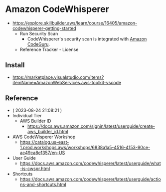 # Amazon CodeWhisperer

- https://explore.skillbuilder.aws/learn/course/16405/amazon-codewhisperer-getting-started
  - Run Security Scan
    - CodeWhisperer's security scan is integrated with [Amazon CodeGuru](https://docs.aws.amazon.com/codeguru/detector-library/).
  - Reference Tracker - License
## Install

- https://marketplace.visualstudio.com/items?itemName=AmazonWebServices.aws-toolkit-vscode

## Reference
- ( 2023-08-24 21:08:21 )
- Individual Tier
  - AWS Builder ID
    - https://docs.aws.amazon.com/signin/latest/userguide/create-aws_builder_id.html
- AWS CodeWisperer Workshop
  - https://catalog.us-east-1.prod.workshops.aws/workshops/6838a1a5-4516-4153-90ce-ac49ca8e1357/en-US
- User Guide
  - https://docs.aws.amazon.com/codewhisperer/latest/userguide/what-is-cwspr.html
- Shortcuts
  - https://docs.aws.amazon.com/codewhisperer/latest/userguide/actions-and-shortcuts.html